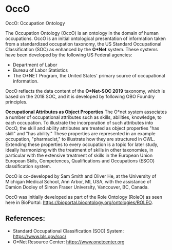 # OccO
OccO: Occupation Ontology

The Occupation Ontology (OccO) is an ontology in the domain of human occupations. OccO is an initial ontological presentation of information taken from a standardized occupation taxonomy, the US Standard Occupational Classification (SOC) as enhanced by the **O*Net** system.  These systems have been developed by the following US Federal agencies:
- Department of Labor 
- Bureau of Labor Statistics
- The O\*NET Program, the United States' primary source of occupational information. 

OccO reflects the data content of the **O\*Net-SOC 2019** taxonomy, which is based on the 2018 SOC, and it is developed by following OBO Foundry principles. 

**Occupational Attributes as Object Properties** The O\*net system associates a number of occupational attributes such as skills, abilities, knowledge, to each occupation.  To illustrate the incorporation of such attributes into OccO, the skill and ability attributes are treated as object properties "has skill" and "has ability."  These properties are represented in an example occupation, "pharmacist," to illustrate how they are structured in OWL.  Extending these properties to every occupation is a topic for later study, ideally harmonizing with the treatment of skills in other taxonomies, in particular with the extensive treatment of skills in the European Union European Skils, Competences, Qualifications and Occupations (ESCO) classification system.

OccO is co-developed by Sam Smith and Oliver He, at the University of Michigan Medical School, Ann Arbor, MI, USA, with the assistance of Damion Dooley of Simon Fraser University, Vancouver, BC, Canada. 

OccO was initially developed as part of the Role Ontology (RoleO) as seen here in BioPortal: https://bioportal.bioontology.org/ontologies/ROLEO. 

## References:

- Standard Occupational Classification (SOC) System: https://www.bls.gov/soc/ 
- O\*Net Resource Center:  https://www.onetcenter.org 


